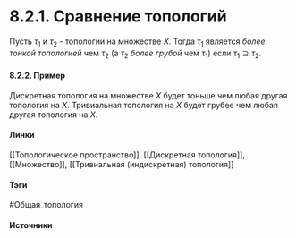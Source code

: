 # 8.2.1. Сравнение топологий
Пусть $\tau_{1}$ и $\tau_{2}$ - топологии на множестве $X$. Тогда $\tau_{1}$ является *более тонкой топологией* чем $\tau_{2}$ (а $\tau_{2}$ *более грубой* чем $\tau_{1}$) если $\tau_{1}\supseteq\tau_{2}$.
#### 8.2.2. Пример
Дискретная топология на множестве $X$ будет тоньше чем любая другая топология на $X$. Тривиальная топология на $X$ будет грубее чем любая другая топология на $X$.
#### Линки
 [[Топологическое пространство]],
 [[Дискретная топология]],
 [[Множество]],
 [[Тривиальная (индискретная) топология]]
#### Тэги
 #Общая_топология 
#### Источники
